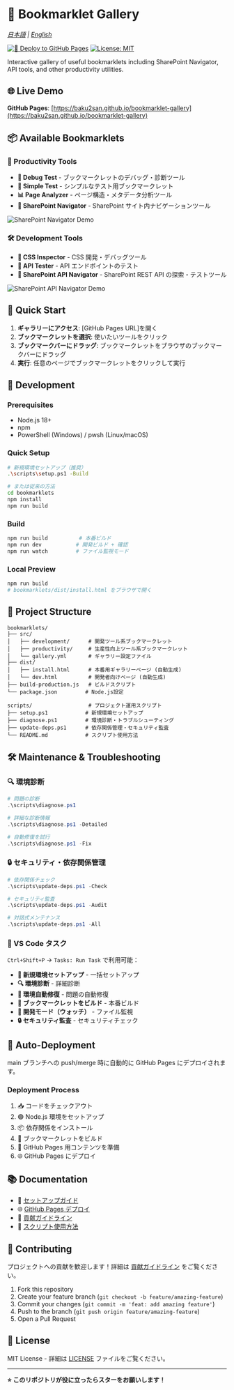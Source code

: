 # 🔖 Bookmarklet Gallery

_[日本語](README.md) | [English](README.en.md)_

[![🚀 Deploy to GitHub Pages](https://github.com/baku2san/bookmarklet-gallery/actions/workflows/deploy-pages.yml/badge.svg)](https://github.com/baku2san/bookmarklet-gallery/actions)
[![License: MIT](https://img.shields.io/badge/License-MIT-yellow.svg)](https://opensource.org/licenses/MIT)

Interactive gallery of useful bookmarklets including SharePoint Navigator, API tools, and other productivity utilities.

## 🌐 Live Demo

**GitHub Pages**: [https://baku2san.github.io/bookmarklet-gallery](https://baku2san.github.io/bookmarklet-gallery)

## 📦 Available Bookmarklets

### 🎯 Productivity Tools

- **🐛 Debug Test** - ブックマークレットのデバッグ・診断ツール
- **🧪 Simple Test** - シンプルなテスト用ブックマークレット
- **📊 Page Analyzer** - ページ構造・メタデータ分析ツール
- **🧭 SharePoint Navigator** - SharePoint サイト内ナビゲーションツール

![SharePoint Navigator Demo](assets/SharepointNavigator.gif)

### 🛠️ Development Tools

- **🎨 CSS Inspector** - CSS 開発・デバッグツール
- **🔌 API Tester** - API エンドポイントのテスト
- **🔗 SharePoint API Navigator** - SharePoint REST API の探索・テストツール

![SharePoint API Navigator Demo](assets/SharepointAPINavigator.gif)

## 🚀 Quick Start

1. **ギャラリーにアクセス**: [GitHub Pages URL]を開く
2. **ブックマークレットを選択**: 使いたいツールをクリック
3. **ブックマークバーにドラッグ**: ブックマークレットをブラウザのブックマークバーにドラッグ
4. **実行**: 任意のページでブックマークレットをクリックして実行

## 🔧 Development

### Prerequisites

- Node.js 18+
- npm
- PowerShell (Windows) / pwsh (Linux/macOS)

### Quick Setup

```bash
# 新規環境セットアップ（推奨）
.\scripts\setup.ps1 -Build

# または従来の方法
cd bookmarklets
npm install
npm run build
```

### Build

```bash
npm run build          # 本番ビルド
npm run dev           # 開発ビルド + 確認
npm run watch         # ファイル監視モード
```

### Local Preview

```bash
npm run build
# bookmarklets/dist/install.html をブラウザで開く
```

## 📁 Project Structure

```tree
bookmarklets/
├── src/
│   ├── development/      # 開発ツール系ブックマークレット
│   ├── productivity/     # 生産性向上ツール系ブックマークレット
│   └── gallery.yml       # ギャラリー設定ファイル
├── dist/
│   ├── install.html      # 本番用ギャラリーページ (自動生成)
│   └── dev.html          # 開発者向けページ (自動生成)
├── build-production.js   # ビルドスクリプト
└── package.json         # Node.js設定

scripts/                  # プロジェクト運用スクリプト
├── setup.ps1            # 新規環境セットアップ
├── diagnose.ps1         # 環境診断・トラブルシューティング
├── update-deps.ps1      # 依存関係管理・セキュリティ監査
└── README.md            # スクリプト使用方法
```

## 🛠️ Maintenance & Troubleshooting

### 🔍 環境診断

```powershell
# 問題の診断
.\scripts\diagnose.ps1

# 詳細な診断情報
.\scripts\diagnose.ps1 -Detailed

# 自動修復を試行
.\scripts\diagnose.ps1 -Fix
```

### 🔒 セキュリティ・依存関係管理

```powershell
# 依存関係チェック
.\scripts\update-deps.ps1 -Check

# セキュリティ監査
.\scripts\update-deps.ps1 -Audit

# 対話式メンテナンス
.\scripts\update-deps.ps1 -All
```

### 🎯 VS Code タスク

`Ctrl+Shift+P` → `Tasks: Run Task` で利用可能：

- **🚀 新規環境セットアップ** - 一括セットアップ
- **🔍 環境診断** - 詳細診断
- **🔧 環境自動修復** - 問題の自動修復
- **🔨 ブックマークレットをビルド** - 本番ビルド
- **👀 開発モード（ウォッチ）** - ファイル監視
- **🔒 セキュリティ監査** - セキュリティチェック

## 🔄 Auto-Deployment

main ブランチへの push/merge 時に自動的に GitHub Pages にデプロイされます。

### Deployment Process

1. 📥 コードをチェックアウト
2. 🟢 Node.js 環境をセットアップ
3. 📦 依存関係をインストール
4. 🔨 ブックマークレットをビルド
5. 📁 GitHub Pages 用コンテンツを準備
6. 🌐 GitHub Pages にデプロイ

## 📚 Documentation

- 📖 [セットアップガイド](./docs/SETUP.md)
- 🌐 [GitHub Pages デプロイ](./docs/GITHUB_PAGES_SETUP.md)
- 🤝 [貢献ガイドライン](./docs/CONTRIBUTING.md)
- 🔧 [スクリプト使用方法](./scripts/README.md)

## 🤝 Contributing

プロジェクトへの貢献を歓迎します！詳細は [貢献ガイドライン](./docs/CONTRIBUTING.md) をご覧ください。

1. Fork this repository
2. Create your feature branch (`git checkout -b feature/amazing-feature`)
3. Commit your changes (`git commit -m 'feat: add amazing feature'`)
4. Push to the branch (`git push origin feature/amazing-feature`)
5. Open a Pull Request

## 📄 License

MIT License - 詳細は [LICENSE](LICENSE) ファイルをご覧ください。

---

**⭐ このリポジトリが役に立ったらスターをお願いします！**
